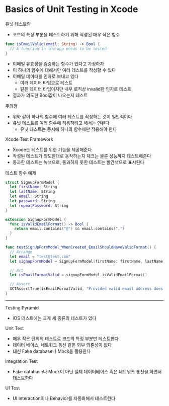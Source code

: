 # Basics of Unit Testing in Xcode

유닛 테스트란
* 코드의 특정 부분을 테스트하기 위해 작성된 매우 작은 함수

```swift
func isEmailValid(email: String) -> Bool {
  // A function in the app needs to be tested
}
```
* 이메일 유효성을 검증하는 함수가 있다고 가정하자
* 이 하나의 함수에 대해서만 여러 테스트를 작성할 수 있다
* 이메일 데이터를 인자로 보내고 있다
  - 여러 데이터 타입으로 테스트
  - 같은 데이터 타입이지만 내부 로직상 invalid한 인자로 테스트
* 결과가 의도한 Bool값이 나오는지 테스트

주의점
* 위와 같이 하나의 함수에 여러 테스트를 작성하는 것이 일반적이다
* 유닛 테스트를 여러 함수에 적용하려고 해서는 안된다
  - 유닛 테스트는 동시에 하나의 함수에만 적용해야 한다

Xcode Test Framework
* Xcode는 테스트를 위한 기능을 제공해준다
* 작성된 테스트가 의도한대로 동작하는지 체크는 물론 성능까지 테스트해준다
* 통과한 테스트는 녹색으로, 통과하지 못한 테스트는 빨간색으로 표시된다

테스트 함수 예제
```swift
struct SignupFormModel {
  let firstName: String
  let lastName: String
  let email: String
  let password: String
  let repeatPassword: String
}

extension SignupFormModel {
  func isValidEmailFormat() -> Bool {
    return email.contains("@") && email.contains(".")
  }
}
```

```swift
func testSignUpFormModel_WhenCreated_EmailShouldHaveValidFormat() {
  // Arrange
  let email = "test@test.com"
  let signupFormModel = SignupFormModel(firstName: firstName, lastName: lastName, email: email, password: password, repeatPassword: repeatPassword)

  // Act
  let isEmailFormatValid = signupFormModel.isValidEmailFormat()

  // Assert
  XCTAssertTrue(isEmailFormatValid, "Provided valid email address does not have a valid format")
}
```

------

Testing Pyramid
* iOS 테스트에는 크게 세 종류의 테스트가 있다

Unit Test
* 매우 작은 단위의 테스트로 코드의 특정 부분만 테스트한다 
* 데이터 베이스, 네트워크 통신 같은 외부 의존성이 없다
* 대신 Fake database나 Mock을 활용한다

Integration Test
* Fake database나 Mock이 아닌 실제 데이터베이스 혹은 네트워크 통신을 하면서 테스트한다

UI Test
* UI Interaction이나 Behavior를 자동화해서 테스트한다
